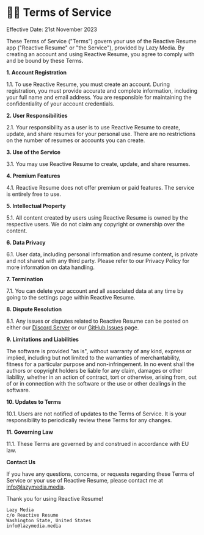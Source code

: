 # 🐕‍🦺 Terms of Service

Effective Date: 21st November 2023

These Terms of Service ("Terms") govern your use of the Reactive Resume app ("Reactive Resume" or "the Service"), provided by Lazy Media. By creating an account and using Reactive Resume, you agree to comply with and be bound by these Terms.

**1. Account Registration**

1.1. To use Reactive Resume, you must create an account. During registration, you must provide accurate and complete information, including your full name and email address. You are responsible for maintaining the confidentiality of your account credentials.

**2. User Responsibilities**

2.1. Your responsibility as a user is to use Reactive Resume to create, update, and share resumes for your personal use. There are no restrictions on the number of resumes or accounts you can create.

**3. Use of the Service**

3.1. You may use Reactive Resume to create, update, and share resumes.

**4. Premium Features**

4.1. Reactive Resume does not offer premium or paid features. The service is entirely free to use.

**5. Intellectual Property**

5.1. All content created by users using Reactive Resume is owned by the respective users. We do not claim any copyright or ownership over the content.

**6. Data Privacy**

6.1. User data, including personal information and resume content, is private and not shared with any third party. Please refer to our Privacy Policy for more information on data handling.

**7. Termination**

7.1. You can delete your account and all associated data at any time by going to the settings page within Reactive Resume.

**8. Dispute Resolution**

8.1. Any issues or disputes related to Reactive Resume can be posted on either our [Discord Server](https://link.lazymedia.media/lazymedia-discord-promo-page) or our [GitHub Issues](https://github.com/lazy-media/Reactive-Resume/issues) page.

**9. Limitations and Liabilities**

The software is provided "as is", without warranty of any kind, express or implied, including but not limited to the warranties of merchantability, fitness for a particular purpose and non-infringement. In no event shall the authors or copyright holders be liable for any claim, damages or other liability, whether in an action of contract, tort or otherwise, arising from, out of or in connection with the software or the use or other dealings in the software.

**10. Updates to Terms**

10.1. Users are not notified of updates to the Terms of Service. It is your responsibility to periodically review these Terms for any changes.

**11. Governing Law**

11.1. These Terms are governed by and construed in accordance with EU law.

**Contact Us**

If you have any questions, concerns, or requests regarding these Terms of Service or your use of Reactive Resume, please contact me at [info@lazymedia.media](mailto:info@lazymedia.media).

Thank you for using Reactive Resume!

```
Lazy Media
c/o Reactive Resume
Washington State, United States
info@lazymedia.media
```
